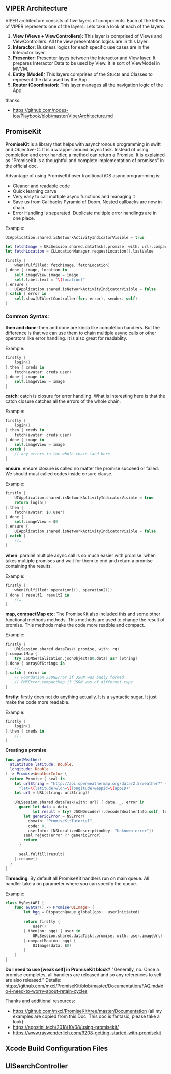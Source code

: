 ## VIPER Architecture

VIPER architecture consists of five layers of components. Each of the letters of VIPER represents one of the layers. Lets take a look at each of the layers:

1. **View (Views + ViewControllers):** This layer is comprised of Views and ViewControllers. All the view presentation logics are in this layer.
2. **Interactor:** Business logics for each specific use cases are in the Interactor layer.
3. **Presenter:** Presenter layes between the Interactor and View layer. It prepares Interactor Data to be used by View. It is sort of ViewModel in MVVM.
4. **Entity (Model):** This layers comprises of the Stucts and Classes to represent the data used by the App.
5. **Router (Coordinator):** This layer manages all the navigation logic of the App.


thanks:
* https://github.com/nodes-ios/Playbook/blob/master/ViperArchitecture.md

## PromiseKit

**PromiseKit** is a library that helps with asynchronous programming in swift and Objective-C. It is a wrapper around async task. Instead of using completion and error handler, a method can return a Promise.
It is explained as "PromiseKit is a thoughtful and complete implementation of promises" in the official doc.

Advantage of using PromiseKit over traditional iOS async programming is:
* Cleaner and readable code
* Quick learning carve 
* Very easy to call multiple async functions and managing it
* Save us from Callbacks Pyramid of Doom. Nested callbacks are now in chain.
* Error Handling is separated. Duplicate multiple error handlings are in one place.

Example: 

```swift
UIApplication.shared.isNetworkActivityIndicatorVisible = true

let fetchImage = URLSession.shared.dataTask(.promise, with: url).compactMap{ UIImage(data: $0.data) }
let fetchLocation = CLLocationManager.requestLocation().lastValue

firstly {
    when(fulfilled: fetchImage, fetchLocation)
}.done { image, location in
    self.imageView.image = image
    self.label.text = "\(location)"
}.ensure {
    UIApplication.shared.isNetworkActivityIndicatorVisible = false
}.catch { error in
    self.show(UIAlertController(for: error), sender: self)
}
```

### Common Syntax: 

**then and done**: then and done are kinda like completion handlers. But the difference is that we can use them to chain multiple async calls or other operators like error handling. It is also great for readablity. 

Example:
```swift
firstly {
    login()
}.then { creds in
    fetch(avatar: creds.user)
}.done { image in
    self.imageView = image
}
```

**catch**: catch is closure for error handling. What is interesting here is that the catch closure catches all the errors of the whole chain. 

Example:
```swift
firstly {
    login()
}.then { creds in
    fetch(avatar: creds.user)
}.done { image in
    self.imageView = image
}.catch {
    // any errors in the whole chain land here
}
```

**ensure**: ensure closure is called no matter the promise succeed or failed. We should must called codes inside ensure clause.

Example: 
```swift
firstly {
    UIApplication.shared.isNetworkActivityIndicatorVisible = true
    return login()
}.then {
    fetch(avatar: $0.user)
}.done {
    self.imageView = $0
}.ensure {
    UIApplication.shared.isNetworkActivityIndicatorVisible = false
}.catch {
    //…
}
```

**when**: parallel multiple async call is so much easier with promise. when takes multiple promises and wait for them to end and return a promise containing the results.

Example:
```swift
firstly {
    when(fulfilled: operation1(), operation2())
}.done { result1, result2 in
    //…
}
```

**map, compactMap etc**: The PromiseKit also included this and some other functional methods methods. This methods are used to change the result of promise. This methods make the code more readble and compact. 

Example:
```swift
firstly {
    URLSession.shared.dataTask(.promise, with: rq)
}.compactMap {
    try JSONSerialization.jsonObject($0.data) as? [String]
}.done { arrayOfStrings in
    //…
}.catch { error in
    // Foundation.JSONError if JSON was badly formed
    // PMKError.compactMap if JSON was of different type
}
```

**firstly**: firstly does not do anything actually. It is a syntactic sugar. It just make the code more readable.

Example:
```swift
firstly {
    login()
}.then { creds in
    //…
}
```

**Creating a promise**:
```swift
func getWeather(
  atLatitude latitude: Double, 
  longitude: Double
) -> Promise<WeatherInfo> {
  return Promise { seal in
    let urlString = "http://api.openweathermap.org/data/2.5/weather?" +
      "lat=\(latitude)&lon=\(longitude)&appid=\(appID)"
    let url = URL(string: urlString)!

    URLSession.shared.dataTask(with: url) { data, _, error in
      guard let data = data,
            let result = try? JSONDecoder().decode(WeatherInfo.self, from: data) else {
        let genericError = NSError(
          domain: "PromiseKitTutorial",
          code: 0,
          userInfo: [NSLocalizedDescriptionKey: "Unknown error"])
        seal.reject(error ?? genericError)
        return
      }

      seal.fulfill(result)
    }.resume()
  }
}
```

**Threading**: By default all PromiseKit handlers run on main queue. All handler take a on parameter where you can specify the queue.

Example:
```swift
class MyRestAPI {
    func avatar() -> Promise<UIImage> {
        let bgq = DispatchQueue.global(qos: .userInitiated)

        return firstly {
            user()
        }.then(on: bgq) { user in
            URLSession.shared.dataTask(.promise, with: user.imageUrl)
        }.compactMap(on: bgq) {
            UIImage(data: $0)
        }
    }
}
```

**Do I need to use [weak self] in PromiseKit block?**
"Generally, no. Once a promise completes, all handlers are released and so any references to self are also released." Details: https://github.com/mxcl/PromiseKit/blob/master/Documentation/FAQ.md#do-i-need-to-worry-about-retain-cycles


Thanks and additional resources:
* https://github.com/mxcl/PromiseKit/tree/master/Documentation (all my examples are copied from this Doc. This doc is fantasic, please take a look)
* https://agostini.tech/2018/10/08/using-promisekit/
* https://www.raywenderlich.com/9208-getting-started-with-promisekit

## Xcode Build Configuration Files

## UISearchController
